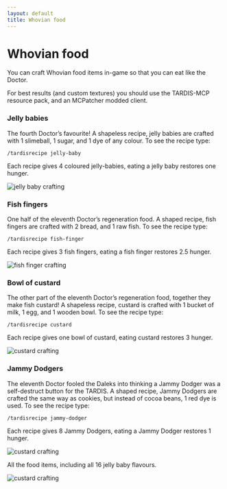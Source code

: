 ```yaml
---
layout: default
title: Whovian food
---
```


# Whovian food

You can craft Whovian food items in-game so that you can eat like the Doctor.

For best results (and custom textures) you should use the TARDIS-MCP resource pack, and an MCPatcher modded client.

### Jelly babies

The fourth Doctor’s favourite! A shapeless recipe, jelly babies are crafted with 1 slimeball, 1 sugar, and 1 dye of any colour. To see the recipe type:

    /tardisrecipe jelly-baby

Each recipe gives 4 coloured jelly-babies, eating a jelly baby restores one hunger.

![jelly baby crafting](images/docs/jelly_baby.jpg)

### Fish fingers

One half of the eleventh Doctor’s regeneration food. A shaped recipe, fish fingers are crafted with 2 bread, and 1 raw fish. To see the recipe type:

    /tardisrecipe fish-finger

Each recipe gives 3 fish fingers, eating a fish finger restores 2.5 hunger.

![fish finger crafting](images/docs/fish_fingers.jpg)

### Bowl of custard

The other part of the eleventh Doctor’s regeneration food, together they make fish custard! A shapeless recipe, custard is crafted with 1 bucket of milk, 1 egg, and 1 wooden bowl. To see the recipe type:

    /tardisrecipe custard

Each recipe gives one bowl of custard, eating custard restores 3 hunger.

![custard crafting](images/docs/bowl_of_custard.jpg)

### Jammy Dodgers

The eleventh Doctor fooled the Daleks into thinking a Jammy Dodger was a self-destruct button for the TARDIS. A shaped recipe, Jammy Dodgers are crafted the same way as cookies, but instead of cocoa beans, 1 red dye is used. To see the recipe type:

    /tardisrecipe jammy-dodger

Each recipe gives 8 Jammy Dodgers, eating a Jammy Dodger restores 1 hunger.

![custard crafting](images/docs/jammy_dodger.jpg)

All the food items, including all 16 jelly baby flavours.

![custard crafting](images/docs/tardis_food.jpg)
